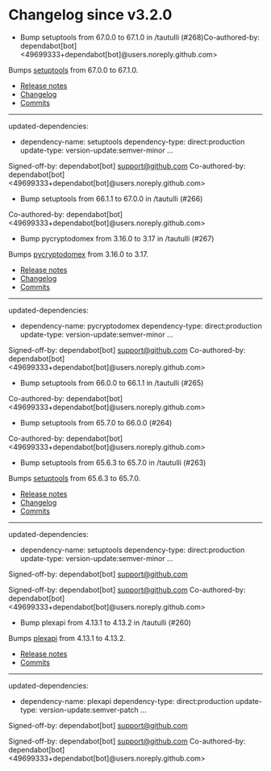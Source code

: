 # Changelog since v3.2.0
- Bump setuptools from 67.0.0 to 67.1.0 in /tautulli (#268)Co-authored-by: dependabot[bot] <49699333+dependabot[bot]@users.noreply.github.com>

Bumps [setuptools](https://github.com/pypa/setuptools) from 67.0.0 to 67.1.0.
- [Release notes](https://github.com/pypa/setuptools/releases)
- [Changelog](https://github.com/pypa/setuptools/blob/main/CHANGES.rst)
- [Commits](https://github.com/pypa/setuptools/compare/v67.0.0...v67.1.0)

---
updated-dependencies:
- dependency-name: setuptools
  dependency-type: direct:production
  update-type: version-update:semver-minor
...

Signed-off-by: dependabot[bot] <support@github.com>
Co-authored-by: dependabot[bot] <49699333+dependabot[bot]@users.noreply.github.com> 
- Bump setuptools from 66.1.1 to 67.0.0 in /tautulli (#266)

Co-authored-by: dependabot[bot] <49699333+dependabot[bot]@users.noreply.github.com> 
- Bump pycryptodomex from 3.16.0 to 3.17 in /tautulli (#267)

Bumps [pycryptodomex](https://github.com/Legrandin/pycryptodome) from 3.16.0 to 3.17.
- [Release notes](https://github.com/Legrandin/pycryptodome/releases)
- [Changelog](https://github.com/Legrandin/pycryptodome/blob/master/Changelog.rst)
- [Commits](https://github.com/Legrandin/pycryptodome/compare/v3.16.0...v3.17.0)

---
updated-dependencies:
- dependency-name: pycryptodomex
  dependency-type: direct:production
  update-type: version-update:semver-minor
...

Signed-off-by: dependabot[bot] <support@github.com>
Co-authored-by: dependabot[bot] <49699333+dependabot[bot]@users.noreply.github.com> 
- Bump setuptools from 66.0.0 to 66.1.1 in /tautulli (#265)

Co-authored-by: dependabot[bot] <49699333+dependabot[bot]@users.noreply.github.com> 
- Bump setuptools from 65.7.0 to 66.0.0 (#264)

Co-authored-by: dependabot[bot] <49699333+dependabot[bot]@users.noreply.github.com> 
- Bump setuptools from 65.6.3 to 65.7.0 in /tautulli (#263)

Bumps [setuptools](https://github.com/pypa/setuptools) from 65.6.3 to 65.7.0.
- [Release notes](https://github.com/pypa/setuptools/releases)
- [Changelog](https://github.com/pypa/setuptools/blob/main/CHANGES.rst)
- [Commits](https://github.com/pypa/setuptools/compare/v65.6.3...v65.7.0)

---
updated-dependencies:
- dependency-name: setuptools
  dependency-type: direct:production
  update-type: version-update:semver-minor
...

Signed-off-by: dependabot[bot] <support@github.com>

Signed-off-by: dependabot[bot] <support@github.com>
Co-authored-by: dependabot[bot] <49699333+dependabot[bot]@users.noreply.github.com> 
- Bump plexapi from 4.13.1 to 4.13.2 in /tautulli (#260)

Bumps [plexapi](https://github.com/pkkid/python-plexapi) from 4.13.1 to 4.13.2.
- [Release notes](https://github.com/pkkid/python-plexapi/releases)
- [Commits](https://github.com/pkkid/python-plexapi/compare/4.13.1...4.13.2)

---
updated-dependencies:
- dependency-name: plexapi
  dependency-type: direct:production
  update-type: version-update:semver-patch
...

Signed-off-by: dependabot[bot] <support@github.com>

Signed-off-by: dependabot[bot] <support@github.com>
Co-authored-by: dependabot[bot] <49699333+dependabot[bot]@users.noreply.github.com> 
